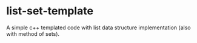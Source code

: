 # list-set-template
A simple c++ templated code with list data structure implementation (also with method of sets).

